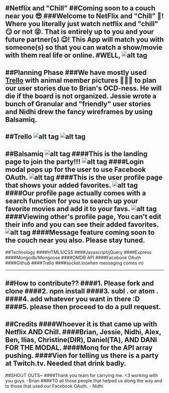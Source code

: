 #Netflix and "Chill" 
##Coming soon to a couch near you 😎
###Welcome to NetFlix and "Chill" 🎥! Where you literally just watch netflix and "chill" 😏 or not 😝. That is entirely up to you and your future partner(s) 😉! This App will match you with someone(s) so that you can watch a show/movie with them real life or online.
#WELL, 
![alt tag](http://cdn.meme.am/instances/64372543.jpg)
--------------------------------------------------------------------
##Planning Phase
###We have mostly used [Trello](https://trello.com/b/IG8cM9yL/netflix-chill) with animal member pictures 🐨🐶🐱 to plan our user stories due to Brian's OCD-ness. He will die if the board is not organized. Jessie wrote a bunch of Granular and "friendly" user stories and Nidhi drew the fancy wireframes by using Balsamiq.
---------------------------------------------------------------------
##Trello 
![alt tag](https://trello-attachments.s3.amazonaws.com/56eb4b13d41f193fd657e586/3352x1858/6745f7a26d87f1316df7161514254493/Screen_Shot_2016-03-17_at_4.36.54_PM.png)
![alt tag](https://trello-attachments.s3.amazonaws.com/56eb4b15402cf11069eb38dc/3360x1860/79f697484e1069dd144435917c468194/Screen_Shot_2016-03-17_at_4.37.17_PM.png)
---------------------------------------------------------------------
##Balsamiq
![alt tag](https://trello-attachments.s3.amazonaws.com/56e271e18ae6264478aee297/1024x600/f95d42838a647f9d88999f2d3f480635/Homepage.png)
####This is the landing page to join the party!!!
![alt tag](https://trello-attachments.s3.amazonaws.com/56e2723db5032fafb209c0b6/1024x600/c6d8f79fa2b7871f8608a83b5283d95e/Homepage_copy.png)
####Login modal pops up for the user to use Facebook OAuth.
![alt tag](https://trello-attachments.s3.amazonaws.com/56e271f87f38364ea3a6b07e/1024x600/55b493ddc5f0b05c5114a05f22403b6f/MAIN_profile_page.png)
####This is the user profile page that shows your added favorites.
![alt tag](https://trello-attachments.s3.amazonaws.com/56e3572ea2d110852371ec22/1024x600/59a8f7e5d6d612cac7af5339f6810689/MAIN_profile_page_with_search.png)
####Our profile page actually comes with a search function for you to search up your favorite movies and add it to your favs.
![alt tag](https://trello-attachments.s3.amazonaws.com/56e2722561d35b7f6a5a67aa/1036x600/5ceb17c7fa04b4b4456a646f82b17455/Viewing_Other_s_Page.png)
####Viewing other's profile page, You can't edit their info and you can see their added favorites. 
![alt tag](https://trello-attachments.s3.amazonaws.com/56e27286bfbb5cf0432483cd/1024x600/03c8354926c326a14b36a797f149d138/Messages.png)
####Message feature coming soon to the couch near you also. Please stay tuned.
------------------------------------------------------------------------------------
##Technology
####HTML5/CSS
####Javascript/jQuery
####Express
####Mongodb/Mongoose
####OMDB API
####Facebook OAuth
####Github
####Trello
####socket.io(when messaging comes in)

------------------------------------------------------------------------------------
##How to contribute??
####1. Please fork and clone
####2. npm install
####3. subl . or atom .
####4. add whatever you want in there :D
####5. please then proceed to do a pull request.
------------------------------------------------------------------------------------
##Credits
####Whoever it is that came up with Netflix AND Chill.
####Brian, Jessie, Nidhi, Alex, Ben, Ilias, Christine(DIR), Daniel(TA), AND DANI FOR THE MODAL.
####Monq for the API array pushing.
####Vien for telling us there is a party at Twitch.tv. Needed that drink badly.
------------------------------------------------------------------------------------
##SHOUT OUTS~
####Thank you team for carrying me. <3 working with you guys. -Brian
####TO all those people that helped us along the way and to those that used our Facebook OAuth. - Nidhi
####















